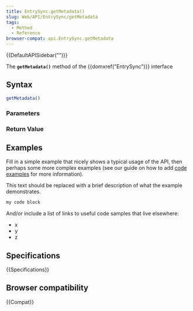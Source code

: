 ```yaml
---
title: EntrySync.getMetadata()
slug: Web/API/EntrySync/getMetadata
tags:
  - Method
  - Reference
browser-compat: api.EntrySync.getMetadata
---
```

{{DefaultAPISidebar("")}}

The **`getMetadata()`** method of the {{domxref("EntrySync")}} interface 

## Syntax

```js
getMetadata()
```

### Parameters



### Return Value



## Examples

Fill in a simple example that nicely shows a typical usage of the API, then perhaps some more complex examples (see our guide on how to add [code examples](/en-US/docs/MDN/Contribute/Structures/Code_examples) for more information).

This text should be replaced with a brief description of what the example demonstrates.

```js
my code block
```

And/or include a list of links to useful code samples that live elsewhere:

*   x
*   y
*   z

## Specifications

{{Specifications}}

## Browser compatibility

{{Compat}}

